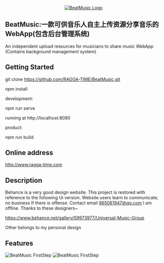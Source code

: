 <p align="center">
  <a href="http://www.ragga-time.com" target="blank"><img src="http://img.ragga-time.com/NewLogox.png" alt="BeatMusic Logo" /></a>
</p>


## BeatMusic:一款可供音乐人自主上传资源分享音乐的WebApp(包含后台管理系统)
An independent upload resources for musicians to share music WebApp (Contains background management system)


## Getting Started

git clone https://github.com/RAGGA-TIME/BeatMusic.git

npm install

development:

npm run serve

running at http://localhost:8080

product:

npm run build


## Online address

http://www.ragga-time.com


## Description
Behance is a very good design website. 
This project is restored with reference to the following Ui version. Website users learn to communicate; no business
If there is offense. Contact email 965061947@qq.com I am offline. Thanks to these designers~

https://www.behance.net/gallery/59973977/Universal-Music-Group

Other belongs to my personal design

## Features

<img src="http://img.ragga-time.com/First.gif" alt="BeatMusic FirstStep" />
<img src="http://img.ragga-time.com/Second.gif" alt="BeatMusic FirstStep" />

